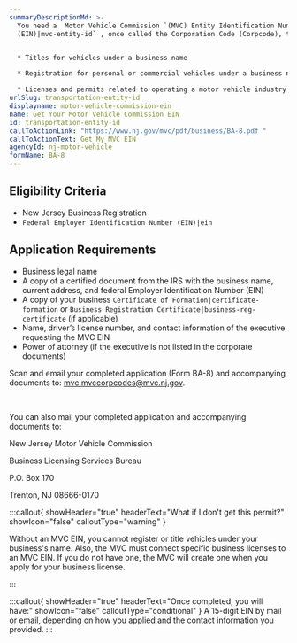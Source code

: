 ```yaml
---
summaryDescriptionMd: >-
  You need a  Motor Vehicle Commission `(MVC) Entity Identification Number
  (EIN)|mvc-entity-id` , once called the Corporation Code (Corpcode), to get:


  * Titles for vehicles under a business name

  * Registration for personal or commercial vehicles under a business name 

  * Licenses and permits related to operating a motor vehicle industry business
urlSlug: transportation-entity-id
displayname: motor-vehicle-commission-ein
name: Get Your Motor Vehicle Commission EIN
id: transportation-entity-id
callToActionLink: "https://www.nj.gov/mvc/pdf/business/BA-8.pdf "
callToActionText: Get My MVC EIN
agencyId: nj-motor-vehicle
formName: BA-8
---
```

## Eligibility Criteria

* New Jersey Business Registration 
*  `Federal Employer Identification Number (EIN)|ein` 

## Application Requirements

* Business legal name
* A copy of a certified document from the IRS with the business name, current address, and federal Employer Identification Number (EIN)
* A copy of your business `Certificate of Formation|certificate-formation` or `Business Registration Certificate|business-reg-certificate` (if applicable)
* Name, driver’s license number, and contact information of the executive requesting the MVC EIN
* Power of attorney (if the executive is not listed in the corporate documents)

Scan and email your completed application (Form BA-8) and accompanying documents to: mvc.mvccorpcodes@mvc.nj.gov.

&nbsp;

You can also mail your completed application and accompanying documents to:

New Jersey Motor Vehicle Commission

Business Licensing Services Bureau

P.O. Box 170

Trenton, NJ 08666-0170

:::callout{ showHeader="true" headerText="What if I don't get this permit?" showIcon="false" calloutType="warning" }

Without an MVC EIN, you cannot register or title vehicles under your business's name. Also, the MVC must connect specific business licenses to an MVC EIN. If you do not have one, the MVC will create one when you apply for your business license.

:::

:::callout{ showHeader="true" headerText="Once completed, you will have:" showIcon="false" calloutType="conditional" }
A 15-digit EIN by mail or email, depending on how you applied and the contact information you provided.
:::
